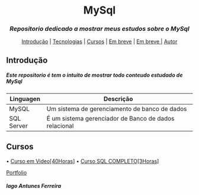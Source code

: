 <h1 align = center> MySql </h1>

<h3 align = center><i><b> Repositorio dedicado a mostrar meus estudos sobre o MySql</b></i> </h3>

<p align="center">
 <a href="#objetivo">Introdução</a> |
  <a href="#tecnologias">Tecnologias</a> |
 <a href="#roadmap">Cursos</a> |
 <a href="#contribuicao">Em breve</a> |
 <a href="#licenc-a">Em breve </a> |
 <a href="#autor">Autor</a>
</p>

<h2 id = objetivo> Introdução </h2>
<h5>Este repositorio é tem o intuito de mostrar todo conteudo estudado de MySql</h5>

<div id = tecnologias>
 
| Linguagen  | Descrição                    |
| ------------------- | ------------------- |
|  MySQL     |  Um sistema de gerenciamento de banco de dados |
 | SQL Server | É um sistema gerenciador de Banco de dados relacional|
 
</div>

<h2> Cursos </h2>

<p>

 • [Curso em Video[40Horas]](https://github.com/IagoAntunes/HTML-5/tree/master/HTM5-Curso%20em%20Video)
 • [Curso SQL COMPLETO[3Horas]](https://github.com/IagoAntunes/Banco-de-Dados/tree/main/SQL%20SERVER)
 
</p>


<div id = autor>

[Portfolio](https://iagoantunes.github.io/)
<h4><i>Iago Antunes Ferreira</i></h4>
